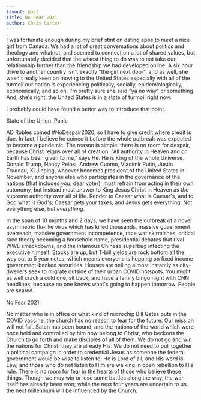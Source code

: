 ```yaml
---
layout: post
title: No Fear 2021
author: Chris Carter
---
```


I was fortunate enough during my brief stint on dating apps to meet a nice girl from Canada. We had a lot of great conversations about politics and theology and whatnot, and seemed to connect on a lot of shared values, but unfortunately decided that the wisest thing to do was to not take our relationship further than the friendship we had developed online. A six hour drive to another country isn't exactly "the girl next door", and as well, she wasn't really keen on moving to the United States especially with all of the turmoil our nation is experiencing politically, socially, epidemiologically, economically, and so on. I'm pretty sure she said "ya no way" or something. And, she's right: the United States is in a state of turmoil right now. 

I probably could have found a better way to introduce that point.

<p class="title is-5" style="margin: 0 0 0.5em">State of the Union: Panic</p>

AD Robles coined #NoDespair2020, so I have to give credit where credit is due. In fact, I believe he coined it before the whole outbreak was expected to become a pandemic. The reason is simple: there is no room for despair, because Christ reigns over all of creation. "All authority in Heaven and on Earth has been given to me," says He. He is King of the whole Universe. Donald Trump, Nancy Pelosi, Andrew Cuomo, Vladimir Putin, Justin Trudeau, Xi Jinping, whoever becomes president of the United States in November, and anyone else who participates in the governance of the nations (that includes _you_, dear voter), must refrain from acting in their own autonomy, but instead must answer to King Jesus Christ in Heaven as _the_ supreme authority over all of life. Render to Caesar what is Caesar's, and to God what is God's; Caesar gets your taxes, and Jesus gets everything. Not everything else, but _everything_.

In the span of 10 months and 2 days, we have seen the outbreak of a novel asymmetric flu-like virus which has killed thousands, massive government overreach, massive government incompetence, race war skirmishes, critical race theory becoming a household name, presidential debates that rival WWE smackdowns, and the infamous Chinese superbug infecting the executive himself. Stocks are up, but T-bill yields are rock bottom all the way out to 5 year notes, which means everyone is hopping on fixed income government-backed securities. Houses are selling almost instantly as city-dwellers seek to migrate outside of their urban COVID hotspots. You might as well crack a cold one, sit back, and have a family bingo night with CNN headlines, because no one knows what's going to happen tomorrow. People are scared.

<p class="title is-5" style="margin: 0 0 0.5em">No Fear 2021</p>

No matter who is in office or what kind of microchip Bill Gates puts in the COVID vaccine, the church has no reason to fear for the future. Our mission will not fail. Satan has been bound, and the nations of the world which were once held and controlled by him now belong to Christ, who beckons the Church to go forth and make disciples of all of them. We do not go and win the nations for Christ; they are already His. We do not need to pull together a political campaign in order to credential Jesus as someone the federal government would be wise to listen to; He is Lord of all, and His word is Law, and those who do not listen to Him are walking in open rebellion to His rule. There is no room for fear in the hearts of those who believe these things. Though we may win or lose some battles along the way, the war itself has already been won; while the next four years are uncertain to us, the next millennium will be influenced by the Church.
